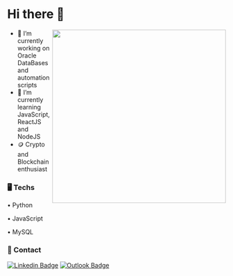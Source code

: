 <h1>Hi there 👋</h1>
 <img width="400px" align="right"  src="https://www.edureka.co/blog/wp-content/uploads/2018/10/How-to-become-a-Full-Stack-Web-Developer--451x300.png" /> 

- 🔭 I’m currently working on Oracle DataBases and automation scripts
- 🤔 I’m currently learning JavaScript, ReactJS and NodeJS
- 🪙 Crypto and Blockchain enthusiast

### 🖥️ Techs 
<p>• Python </p>
<p>• JavaScript </p>
<p>• MySQL </p>
  
 ### 📇 Contact
  [![Linkedin Badge](https://img.shields.io/badge/-Linkedin-0D3895?style=flat-square&logo=Linkedin&logoColor=white&link=https://https://www.linkedin.com/in/lucas-mateus-770219198/)](https://www.linkedin.com/in/andreluisdeoliveiraandrade/) [![Outlook Badge](https://img.shields.io/badge/-Email-0D3895?style=flat-square&logo=microsoft%20outlook&logoColor=white&link=mailto:anddreluis98@outlook.com)](mailto:anddreluis98@outlook.com)
 ### 
